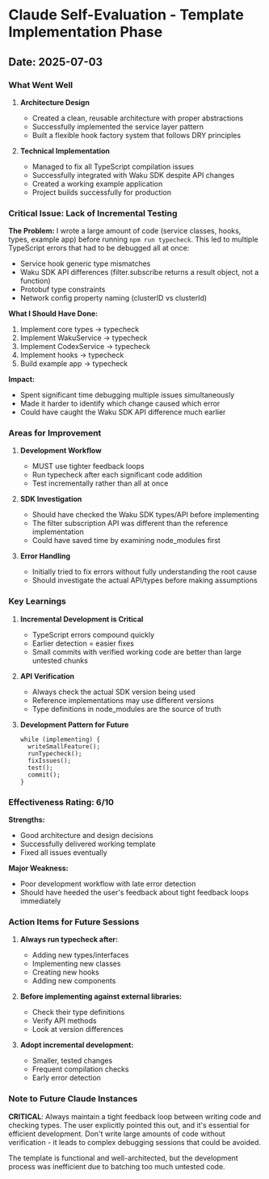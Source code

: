 # Claude Self-Evaluation - Template Implementation Phase

## Date: 2025-07-03

### What Went Well

1. **Architecture Design**
   - Created a clean, reusable architecture with proper abstractions
   - Successfully implemented the service layer pattern
   - Built a flexible hook factory system that follows DRY principles

2. **Technical Implementation**
   - Managed to fix all TypeScript compilation issues
   - Successfully integrated with Waku SDK despite API changes
   - Created a working example application
   - Project builds successfully for production

### Critical Issue: Lack of Incremental Testing

**The Problem:**
I wrote a large amount of code (service classes, hooks, types, example app) before running `npm run typecheck`. This led to multiple TypeScript errors that had to be debugged all at once:
- Service hook generic type mismatches
- Waku SDK API differences (filter.subscribe returns a result object, not a function)
- Protobuf type constraints
- Network config property naming (clusterID vs clusterId)

**What I Should Have Done:**
1. Implement core types → typecheck
2. Implement WakuService → typecheck
3. Implement CodexService → typecheck
4. Implement hooks → typecheck
5. Build example app → typecheck

**Impact:**
- Spent significant time debugging multiple issues simultaneously
- Made it harder to identify which change caused which error
- Could have caught the Waku SDK API difference much earlier

### Areas for Improvement

1. **Development Workflow**
   - MUST use tighter feedback loops
   - Run typecheck after each significant code addition
   - Test incrementally rather than all at once

2. **SDK Investigation**
   - Should have checked the Waku SDK types/API before implementing
   - The filter subscription API was different than the reference implementation
   - Could have saved time by examining node_modules first

3. **Error Handling**
   - Initially tried to fix errors without fully understanding the root cause
   - Should investigate the actual API/types before making assumptions

### Key Learnings

1. **Incremental Development is Critical**
   - TypeScript errors compound quickly
   - Earlier detection = easier fixes
   - Small commits with verified working code are better than large untested chunks

2. **API Verification**
   - Always check the actual SDK version being used
   - Reference implementations may use different versions
   - Type definitions in node_modules are the source of truth

3. **Development Pattern for Future**
   ```
   while (implementing) {
     writeSmallFeature();
     runTypecheck();
     fixIssues();
     test();
     commit();
   }
   ```

### Effectiveness Rating: 6/10

**Strengths:**
- Good architecture and design decisions
- Successfully delivered working template
- Fixed all issues eventually

**Major Weakness:**
- Poor development workflow with late error detection
- Should have heeded the user's feedback about tight feedback loops immediately

### Action Items for Future Sessions

1. **Always run typecheck after:**
   - Adding new types/interfaces
   - Implementing new classes
   - Creating new hooks
   - Adding new components

2. **Before implementing against external libraries:**
   - Check their type definitions
   - Verify API methods
   - Look at version differences

3. **Adopt incremental development:**
   - Smaller, tested changes
   - Frequent compilation checks
   - Early error detection

### Note to Future Claude Instances

**CRITICAL**: Always maintain a tight feedback loop between writing code and checking types. The user explicitly pointed this out, and it's essential for efficient development. Don't write large amounts of code without verification - it leads to complex debugging sessions that could be avoided.

The template is functional and well-architected, but the development process was inefficient due to batching too much untested code.